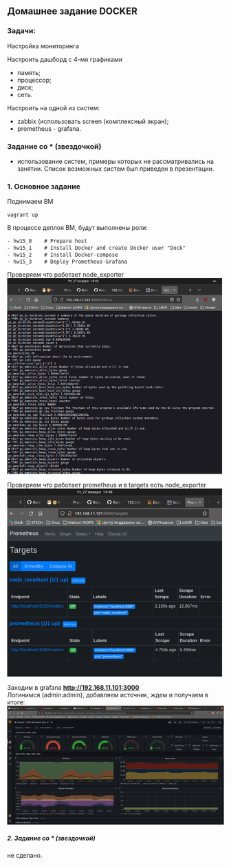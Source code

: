 ## Домашнее задание DOCKER
### Задачи:
Настройка мониторинга

Настроить дашборд с 4-мя графиками

- память;
- процессор;
- диск;
- сеть.

Настроить на одной из систем:

- zabbix (использовать screen (комплексный экран);
- prometheus - grafana.

### Задание со * (звездочкой)
- использование систем, примеры которых не рассматривались на занятии. Список возможных систем был приведен в презентации.

### 1. Основное задание
Поднимаем ВМ

    vagrant up
В процессе деплоя ВМ, будут выполнены роли:

    - hw15_0    # Prepare host
    - hw15_1    # Install Docker and create Docker user "Dock" 
    - hw15_2    # Install Docker-compose
    - hw15_3    # Deploy Prometheus-Grafana

Проверяем что работает node_exporter  
<img src="files/metrics.png" width="500" >  

Проверяем что работает prometheus и в targets есть node_exporter  
<img src="files/targets.png" width="500" >

Заходим в grafana **http://192.168.11.101:3000**  
Логинимся (admin:admin), добавляем источник, ждем и получаем в итоге:
<img src="files/prometheus - Grafana_1860.png" width="1000" >

##### 2. Задание со * (звездочкой)
не сделано.
